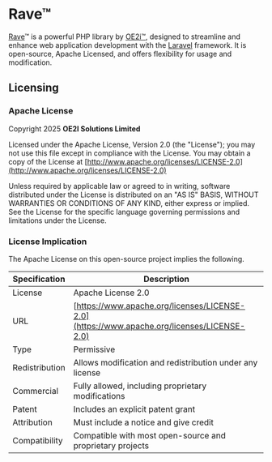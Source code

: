 # Rave™

[Rave](https://oe2i.org/rave)™ is a powerful PHP library by [OE2i™](https://oe2i.com/), designed to streamline and enhance web application development with the [Laravel](https://laravel.com) framework. It is open-source, Apache Licensed, and offers flexibility for usage and modification.

## Licensing

### Apache License

Copyright 2025 **OE2I Solutions Limited**

Licensed under the Apache License, Version 2.0 (the "License");
you may not use this file except in compliance with the License.
You may obtain a copy of the License at [http://www.apache.org/licenses/LICENSE-2.0](http://www.apache.org/licenses/LICENSE-2.0)

Unless required by applicable law or agreed to in writing, software
distributed under the License is distributed on an "AS IS" BASIS,
WITHOUT WARRANTIES OR CONDITIONS OF ANY KIND, either express or implied.
See the License for the specific language governing permissions and
limitations under the License.

### License Implication

The Apache License on this open-source project implies the following.

| **Specification** | **Description**                                                                            |
| ------------------- | -------------------------------------------------------------------------------------------- |
| License           | Apache License 2.0                                                                         |
| URL               | [https://www.apache.org/licenses/LICENSE-2.0](https://www.apache.org/licenses/LICENSE-2.0) |
| Type              | Permissive                                                                                 |
| Redistribution    | Allows modification and redistribution under any license                                   |
| Commercial        | Fully allowed, including proprietary modifications                                         |
| Patent            | Includes an explicit patent grant                                                          |
| Attribution       | Must include a notice and give credit                                                      |
| Compatibility     | Compatible with most open-source and proprietary projects                                  |

